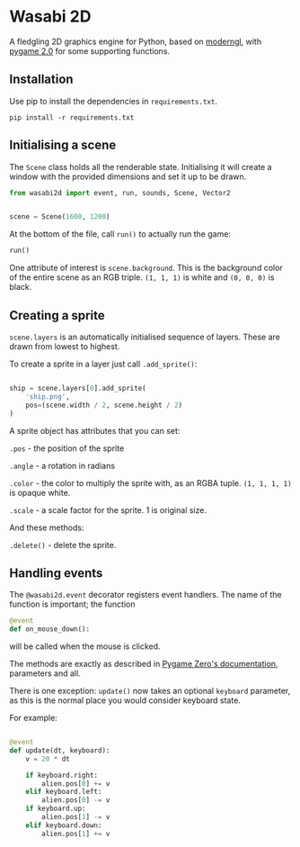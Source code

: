 # Wasabi 2D

A fledgling 2D graphics engine for Python, based on [moderngl], with
[pygame 2.0] for some supporting functions.


[moderngl]: https://github.com/moderngl/moderngl
[pygame 2.0]: https://www.pygame.org/news


## Installation


Use pip to install the dependencies in `requirements.txt`.

```
pip install -r requirements.txt
```


## Initialising a scene


The `Scene` class holds all the renderable state. Initialising it will create a
window with the provided dimensions and set it up to be drawn.


```python
from wasabi2d import event, run, sounds, Scene, Vector2


scene = Scene(1600, 1200)
```

At the bottom of the file, call `run()` to actually run the game:

```python
run()
```


One attribute of interest is `scene.background`. This is the background color
of the entire scene as an RGB triple. `(1, 1, 1)` is white and `(0, 0, 0)` is
black.


## Creating a sprite

`scene.layers` is an automatically initialised sequence of layers. These are
drawn from lowest to highest.

To create a sprite in a layer just call `.add_sprite()`:

```python

ship = scene.layers[0].add_sprite(
    'ship.png',
    pos=(scene.width / 2, scene.height / 2)
)

```

A sprite object has attributes that you can set:

`.pos` - the position of the sprite

`.angle` - a rotation in radians

`.color` - the color to multiply the sprite with, as an RGBA tuple.
`(1, 1, 1, 1)` is opaque white.

`.scale` - a scale factor for the sprite. 1 is original size.

And these methods:

`.delete()` - delete the sprite.


## Handling events


The `@wasabi2d.event` decorator registers event handlers. The name of the
function is important; the function

```python
@event
def on_mouse_down():
```

will be called when the mouse is clicked.


The methods are exactly as described in
[Pygame Zero's documentation](https://pygame-zero.readthedocs.io/en/stable/hooks.html#event-handling-hooks),
parameters and all.

There is one exception: `update()` now takes an optional `keyboard` parameter,
as this is the normal place you would consider keyboard state.

For example:

```python

@event
def update(dt, keyboard):
    v = 20 * dt

    if keyboard.right:
        alien.pos[0] += v
    elif keyboard.left:
        alien.pos[0] -= v
    if keyboard.up:
        alien.pos[1] -= v
    elif keyboard.down:
        alien.pos[1] += v
```
